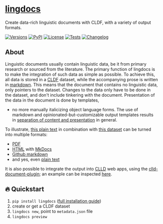 # [lingdocs](https://fl.mt/lingdocs)

Create data-rich linguistic documents with CLDF, with a variety of output formats.

[![Versions](https://img.shields.io/pypi/pyversions/lingdocs?labelColor=4C566A&color=26619C)](https://www.python.org/)
[![PyPI](https://img.shields.io/pypi/v/lingdocs.svg?labelColor=4C566A&color=5E81AC)](https://pypi.org/project/lingdocs)
[![License](https://img.shields.io/github/license/fmatter/lingdocs?labelColor=4C566A&color=81A1C1)](https://www.apache.org/licenses/LICENSE-2.0)
[![Tests](https://img.shields.io/github/actions/workflow/status/fmatter/lingdocs/tests.yml?label=tests&labelColor=4C566A&color=8FBCBB)](https://github.com/fmatter/lingdocs/actions/workflows/tests.yml)
[![Changelog](https://img.shields.io/badge/changelog-v0.1.3-DC673D?labelColor=4C566A&color=88C0D0)](https://fl.mt/lingdocs/changes/)

## About
Linguistic documents usually contain linguistic data, be it from primary research or sourced from the literature.
The primary function of lingdocs is to make the integration of such data as simple as possible.
To achieve this, all data is stored in a [CLDF](https://cldf.clld.org/) dataset, while the accompanying prose is written in [markdown](https://www.markdownguide.org/).
This means that the document that contains no linguistic data, only pointers to the dataset.
Changes to the data only have to be done in the dataset, and don't include tinkering with the document.
Presentation of the data in the document is done by templates, 

 - no more manually italicizing object language forms.
The use of markdown and opinionated-but-customizable output templates results in [separation of content and presentation](https://en.wikipedia.org/wiki/Separation_of_content_and_presentation) in general.

To illustrate, [this plain text](https://github.com/fmatter/lingdocs/blob/main/docs/demo.txt) in combination with [this dataset](https://github.com/fmatter/lingdocs/tree/main/tests/data/cldf) can be turned into multiple formats:

* [PDF](https://github.com/fmatter/lingdocs-demo/blob/main/doc/output/latex/main.pdf)
* [HTML](https://fmatter.github.io/lingdocs-demo/) with [MkDocs](https://www.mkdocs.org/)
* [Github markdown](https://github.com/fmatter/lingdocs-demo/tree/main/doc/output/github)
* and yes, even [plain text](https://github.com/fmatter/lingdocs-demo/blob/main/doc/output/plain/document.txt)

It is also possible to integrate the output into [CLLD](https://clld.org/) web apps, using the [clld-document-plugin](https://github.com/fmatter/clld-document-plugin/); an example can be inspected [here](https://fl.mt/yawarana-sketch).

## 🔥 Quickstart

1. `pip install lingdocs` ([full installation guide](https://fl.mt/lingdocs/installation))
2. create or get a CLDF dataset
3. `lingdocs new`, point to `metadata.json` file
4. `lingdocs preview`